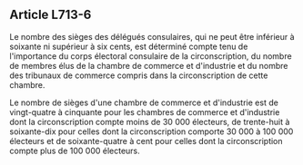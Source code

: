 Article L713-6
----
Le nombre des sièges des délégués consulaires, qui ne peut être inférieur à
soixante ni supérieur à six cents, est déterminé compte tenu de l'importance du
corps électoral consulaire de la circonscription, du nombre de membres élus de
la chambre de commerce et d'industrie et du nombre des tribunaux de commerce
compris dans la circonscription de cette chambre.

Le nombre de sièges d'une chambre de commerce et d'industrie est de vingt-quatre
à cinquante pour les chambres de commerce et d'industrie dont la circonscription
compte moins de 30 000 électeurs, de trente-huit à soixante-dix pour celles dont
la circonscription comporte 30 000 à 100 000 électeurs et de soixante-quatre à
cent pour celles dont la circonscription compte plus de 100 000 électeurs.
